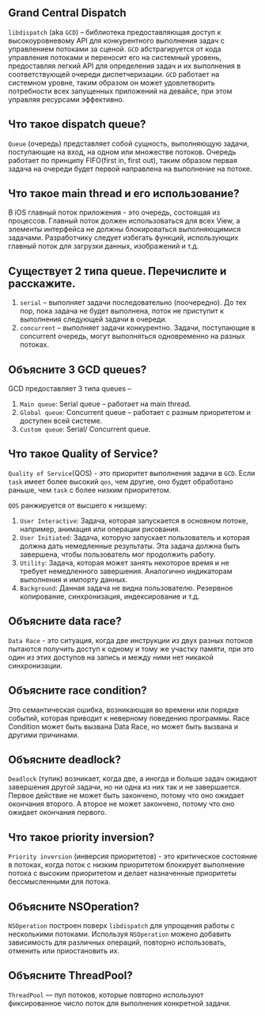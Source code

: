 ## Grand Central Dispatch

`libdispatch` (aka `GCD`) – библиотека предоставляющая доступ к высокоуровневому API для конкурентного выполнения задач с управлением потоками за сценой. `GCD` абстрагируется от кода управления потоками и переносит его на системный уровень, предоставляя легкий API для определения задач и их выполнения в соответствующей очереди диспетчеризации. `GCD` работает на системном уровне, таким образом он может удовлетворить потребности всех запущенных приложений на девайсе, при этом управляя ресурсами эффективно.


## Что такое dispatch queue?
`Queue` (очередь) представляет собой сущность, выполняющую задачи, поступающие на вход, на одном или множестве потоков. Очередь работает по принципу FIFO(first in, first out), таким образом первая задача на очереди будет первой направлена на выполнение на потоке.

## Что такое main thread и его использование?

В iOS главный поток приложения - это очередь, состоящая из процессов. Главный поток должен использоваться для всех View, а элементы интерфейса не должны блокироваться выполняющимися задачами. Разработчику следует избегать функций, использующих главный поток для загрузки данных, изображений и т.д.

## Существует 2 типа queue. Перечислите и расскажите.

1. `serial` – выполняет задачи последовательно (поочередно). До тех пор, пока задача не будет выполнена, поток не приступит к выполнения следующей задачи в очереди.
2. `concurrent` – выполняет задачи конкурентно. Задачи, поступающие в concurrent очередь, могут выполняться одновременно на разных потоках.

## Объясните 3 GCD queues?

GCD предоставляет 3 типа queues –

1. `Main queue`: Serial queue – работает на main thread.
2. `Global queue`: Concurrent queue – работает с разным приоритетом и доступен всей системе. 
3. `Custom queue`: Serial/ Concurrent queue.

## Что такое Quality of Service?

`Quality of Service`(QOS) - это приоритет выполнения задачи в `GCD`. Если `task` имеет более высокий `qos`, чем другие, оно будет обработано раньше, чем `task` с более низким приоритетом.

`QOS` ранжируется от высшего к низшему:

1. `User Interactive`: Задача, которая запускается в основном потоке, например, анимация или операции рисования.
2. `User Initiated`: Задача, которую запускает пользователь и которая должна дать немедленные результаты. Эта задача должна быть завершена, чтобы пользователь мог продолжить работу.
3. `Utility`: Задача, которая может занять некоторое время и не требует немедленного завершения. Аналогично индикаторам выполнения и импорту данных.
4. `Background`: Данная задача не видна пользователю. Резервное копирование, синхронизация, индексирование и т.д.


## Объясните data race?

`Data Race` - это ситуация, когда две инструкции из двух разных потоков пытаются получить доступ к одному и тому же участку памяти, при это один из этих доступов на запись и между ними нет никакой синхронизации.



## Объясните race condition?

Это семантическая ошибка, возникающая во времени или порядке событий, которая приводит к неверному поведению программы. Race Condition может быть вызвана Data Race, но может быть вызвана и другими причинами.

## Объясните deadlock?

`Deadlock` (тупик) возникает, когда две, а иногда и больше задач ожидают завершения другой задачи, но ни одна из них так и не завершается. Первое действие не может быть закончено, потому что оно ожидает окончания второго. А второе не может закончено, потому что оно ожидает окончания первого.

## Что такое priority inversion?

`Priority inversion` (инверсия приоритетов) - это критическое состояние в потоках, когда поток с низким приоритетом блокирует выполнение потока с высоким приоритетом и делает назначенные приоритеты бессмысленными для потока.

## Объясните NSOperation?

`NSOperation` построен поверх `libdispatch` для упрощения работы с несколькими потоками. Используя `NSOperation` можено добавить зависимость для различных операций, повторно использовать, отменить или приостановить их.

## Объясните ThreadPool?

`ThreadPool` — пул потоков, которые повторно используют фиксированное число поток для выполнения конкретной задачи.

<!-- ## В чём разница между Thread и Task?

У процессора есть [регистры][processor_register], которые, по сути, являются его «локальными переменными». Все, что процессор хочет обработать, он загружает из памяти (RAM) в регистры, выполняет операции, а затем возвращает обратно в память. Один из регистров называется «[Счетчик команд][instruct_pointer]» (счетчик программ, на англ. Instruction Pointer/Program counter), который указывает, какую инструкцию нужно выполнять следующей. Существует фиксированное кол-во регистров, а «локальных переменных» может быть неограниченное кол-во, поэтому для хранения «локальных переменных», которые в данный момент не находятся в регистре, существует специальная область памяти под названием Stack (стек).

Thread (поток) это:

- Состояние всех регистров
- Stack (стек)
- Указатель, по которому ОС (в частности планировщик ядра) может следить за ним
- Метаданные и дополнительные сведения о состоянии (приоритет и т.д.)


Если у вас больше одного потока (многопоточная программа), то у вас более одного счетчика команд, более одного набора регистров и более одного стека. Это все, что нужно для работы одного процессора (ядра процессора, что почти одно и тоже).
Каждая программа имеет как минимум один поток. Выполняя 2-е программы одновременно, вы используете 2-а ядра процессора, так же как и одна программа, но с двумя потоками.

Многозадачная операционная система, коими являются большинство современных ОС, будет переключать потоки через частые интервалы времени. Это позволяет произвольному кол-ву программ или потоков работать на произвольном кол-ве ядер/процессоров. Существуют 2-а способа переключаться:

1. Поток может сообщить ОС: «я закончил, пусть работает что-то другое»
2. ОС может сообщить: «некий квант времени истек, теперь очередь чего-то другого»

Способы выше называются [кооперативной и вытесняющей][multitasking] многозадачностью соответственно. Все современные операционные системы, ориентированные на потребителя, в основном используют вытесняющую многозадачность, потому что в противном случае, программа, которая ведет себя «плохо», может помешать выполнению других программ, не сообщив о своем завершении.

**Но!** Вытесняющая многозадачность имеет некоторые существенные недостатки/затраты:

1. Переключение между потоками требует сохранения всех регистров текущего потока в память, а затем выгрузки из памяти, что приводит к затратам по времени
2. Хранение всей информации о потоке занимает память
3. Ядру ОС для отслеживания потоков требуется дополнительная память

Ответ на вопрос:

Swift Concurrency использует смешенную (гибридную) модель: существую легковесные «потокоподобные» Tasks, о которых ядро ничего не знает, а библиотека Concurrency выполняет свою собственную кооперативную многозадачность, чтобы решить, какие из них будут выполняться на небольшой горстке "настоящих" потоков с поддержкой ядра. Каждый раз, когда вы ожидаете вызов `await`, вы даете системе кооперативной многозадачности шанс сообщить: «хорошо, теперь очередь другого», т.е. вы отказываетесь от текущего потока. В литературе такую потоковую модель называют "[M:N][hybrid_model]". В модели M:N некоторое число M прикладных потоков выполнения отображаются на некоторое число N сущностей ядра или «виртуальных процессоров».

В лучшем случае, раньше требовалось много настоящих (затратных) потоков, каждый из которых выполнялся в течении короткого времени, то теперь требуется небольшое число настоящих потоков, которые выполняются столько, сколько позволяется ядро, минимизируя затраты памяти и затраты на переключения.

[processor_register]: https://ru.wikipedia.org/wiki/Регистр_процессора
[instruct_pointer]: https://ru.wikipedia.org/wiki/Счётчик_команд
[multitasking]: https://ru.wikipedia.org/wiki/Многозадачность#Совместная_или_кооперативная_многозадачность
[hybrid_model]: https://ru.wikipedia.org/wiki/Поток_выполнения#M:N_(смешанная_потоковость) -->
